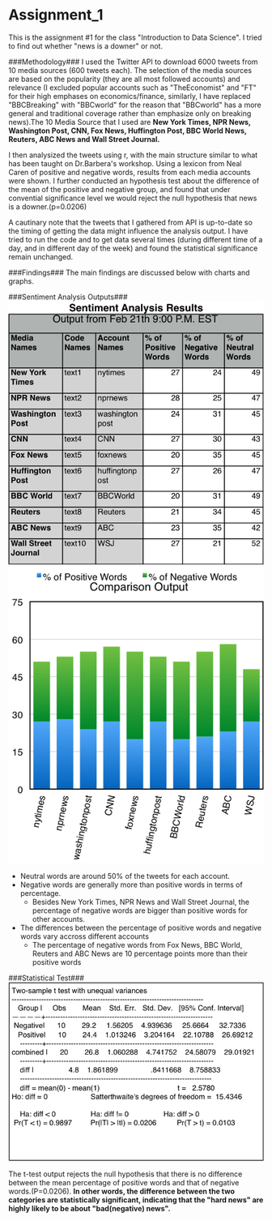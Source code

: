 # Assignment_1

This is the assignment #1 for the class "Introduction to Data Science". I tried to find out whether "news is a downer" or not.

###Methodology###
I used the Twitter API to download 6000 tweets from 10 media sources (600 tweets each). The selection of the media sources are based on the popularity (they are all most followed accounts) and relevance (I excluded popular accounts such as "TheEconomist" and "FT" for their high emphases on economics/finance, similarly, I have replaced "BBCBreaking" with "BBCworld" for the reason that "BBCworld" has a more general and traditional coverage rather than emphasize only on breaking news).The 10 Media Source that I used are **New York Times, NPR News, Washington Post, CNN, Fox News, Huffington Post, BBC World News, Reuters, ABC News and Wall Street Journal.**

I then analysized the tweets using r, with the main structure similar to what has been taught on Dr.Barbera's workshop. Using a lexicon from Neal Caren of positive and negative words, results from each media accounts were shown. I further conducted an hypothesis test about the difference of the mean of the positive and negative group, and found that under convential significance level we would reject the null hypothesis that news is a downer.(p=0.0206)

A cautinary note that the tweets that I gathered from API is up-to-date so the timing of getting the data might influence the analysis output. I have tried to run the code and to get data several times (during different time of a day, and in different day of the week) and found the statistical significance remain unchanged.

###Findings###
The main findings are discussed below with charts and graphs.

###Sentiment Analysis Outputs###
![Alt Text](https://github.com/yuqiliao/Assignment_1/blob/master/Sentiment%20Analysis%20Results.png)
![Alt Text](https://github.com/yuqiliao/Assignment_1/blob/master/Comparison%20Chart.png)

- Neutral words are around 50% of the tweets for each account.
- Negative words are generally more than positive words in terms of percentage.
  - Besides New York Times, NPR News and Wall Street Journal, the percentage of negative words are bigger than positive words for other accounts.
- The differences between the percentage of positive words and negative words vary accross different accounts
  - The percentage of negative words from Fox News, BBC World, Reuters and ABC News are 10 percentage points more than their positive words

###Statistical Test###
![Alt Text](https://github.com/yuqiliao/Assignment_1/blob/master/Ttest%20Output.png)

The t-test output rejects the null hypothesis that there is no difference between the mean percentage of positive words and that of negative words.(P=0.0206). **In other words, the difference between the two categories are statistically significant, indicating that the "hard news" are highly likely to be about "bad(negative) news".**
